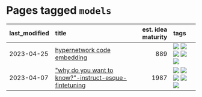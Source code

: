 # Pages tagged `models`

|last_modified|title|est. idea maturity|tags
|:---|:---|---:|:---|
|2023-04-25|[hypernetwork code embedding](../hypernetwork_embedding_for_code.md)|889|[![](https://img.shields.io/badge/tag-embeddings-c34d1)](../tags/embeddings.md) [![](https://img.shields.io/badge/tag-llm-f59257)](../tags/llm.md) [![](https://img.shields.io/badge/tag-machinelearning-87ec15)](../tags/machinelearning.md) [![](https://img.shields.io/badge/tag-models-539c8)](../tags/models.md) [![](https://img.shields.io/badge/tag-nlp-99b5f2)](../tags/nlp.md)|
|2023-04-07|["why do you want to know?"-instruct-esque-fintetuning](../whydoyouwantoknow.md)|1987|[![](https://img.shields.io/badge/tag-aiethics-7fafe1)](../tags/aiethics.md) [![](https://img.shields.io/badge/tag-alignment-e33481)](../tags/alignment.md) [![](https://img.shields.io/badge/tag-dialogue-7385b0)](../tags/dialogue.md) [![](https://img.shields.io/badge/tag-models-539c8)](../tags/models.md) [![](https://img.shields.io/badge/tag-wip-496a1)](../tags/wip.md)|